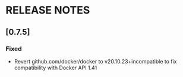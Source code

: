 # RELEASE NOTES

## [0.7.5]
### Fixed
- Revert github.com/docker/docker to v20.10.23+incompatible to fix compatibility with Docker API 1.41
